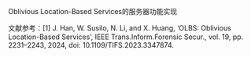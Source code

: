 Oblivious Location-Based Services的服务器功能实现

文献参考：[1] J. Han, W. Susilo, N. Li, and X. Huang, ‘OLBS: Oblivious Location-Based Services’, IEEE Trans.Inform.Forensic Secur., vol. 19, pp. 2231–2243, 2024, doi: 10.1109/TIFS.2023.3347874.

